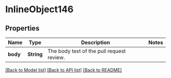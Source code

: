 # InlineObject146

## Properties
Name | Type | Description | Notes
------------ | ------------- | ------------- | -------------
**body** | **String** | The body text of the pull request review. | 

[[Back to Model list]](../README.md#documentation-for-models) [[Back to API list]](../README.md#documentation-for-api-endpoints) [[Back to README]](../README.md)


